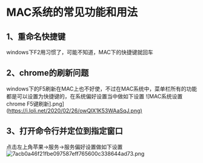 # MAC系统的常见功能和用法

## 1、重命名快捷键  

windows下F2用习惯了，可能不知道，MAC下的快捷键就回车

## 2、chrome的刷新问题

windows下的F5刷新在MAC上也不好使，不过在MAC系统中，菜单栏所有的功能
都是可以设置为快捷键的，在系统偏好设置当中做如下设置
![MAC系统设置chrome F5键刷新].png](<https://i.loli.net/2020/02/26/owQlX1K53WAaSqJ.png)>

## 3、打开命令行并定位到指定窗口

点击左上角苹果->服务->服务偏好设置做如下设置
![7acb0a46f21fbe097587eff765600c338644ad73.png](https://i.loli.net/2020/02/26/FeCmMJ6Q8Pgqb1d.png)
